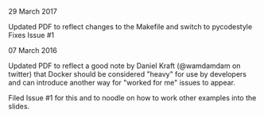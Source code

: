 29 March 2017

Updated PDF to reflect changes to the Makefile and switch to pycodestyle
Fixes Issue #1

07 March 2016

Updated PDF to reflect a good note by Daniel Kraft (@wamdamdam on twitter) that Docker should be considered "heavy" for use by developers and can introduce another way for "worked for me" issues to appear.

Filed Issue #1 for this and to noodle on how to work other examples into the slides.
